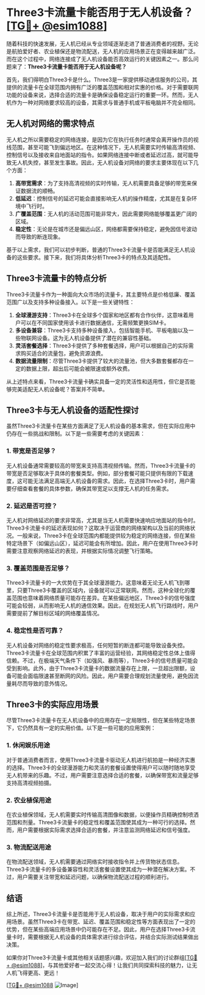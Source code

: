# Three3卡流量卡能否用于无人机设备？[[TG💪+ @esim1088](https://t.me/s/esim1088)]

随着科技的快速发展，无人机已经从专业领域逐渐走进了普通消费者的视野。无论是航拍爱好者、农业植保还是物流配送，无人机的应用场景正在变得越来越广泛。而在这个过程中，网络连接成了无人机设备能否高效运行的关键因素之一。那么问题来了：**Three3卡流量卡能否用于无人机设备呢？**

首先，我们得明白Three3卡是什么。Three3是一家提供移动通信服务的公司，其提供的流量卡在全球范围内拥有广泛的覆盖范围和相对实惠的价格。对于需要联网功能的设备来说，选择合适的流量卡是确保设备稳定运行的重要一环。然而，无人机作为一种对网络要求较高的设备，其需求与普通手机或平板电脑并不完全相同。

## 无人机对网络的需求特点

无人机之所以需要稳定的网络连接，是因为它在执行任务时通常会离开操作员的视线范围，甚至可能飞到偏远地区。在这种情况下，无人机需要实时传输高清视频、控制信号以及接收来自地面站的指令。如果网络连接中断或者延迟过高，就可能导致无人机失控，甚至发生事故。因此，无人机设备对网络的要求主要体现在以下几个方面：

1. **高带宽需求**：为了支持高清视频的实时传输，无人机需要具备足够的带宽来保证数据流的顺畅。
2. **低延迟**：控制信号的延迟可能会直接影响无人机的操作精度，尤其是在复杂环境中飞行时。
3. **广覆盖范围**：无人机的活动范围可能非常大，因此需要网络能够覆盖更广阔的区域。
4. **稳定性**：无论是在城市还是偏远山区，网络都需要保持稳定，避免因信号波动而导致的断连现象。

基于以上需求，我们可以初步判断，普通的Three3卡流量卡是否能满足无人机设备的这些要求。接下来，我们将具体分析Three3卡的特点及其适配性。

## Three3卡流量卡的特点分析

Three3卡流量卡作为一种面向大众市场的流量卡，其主要特点是价格低廉、覆盖范围广以及支持多种设备接入。以下是一些关键特性：

1. **全球漫游支持**：Three3卡在全球多个国家和地区都有合作伙伴，这意味着用户可以在不同国家使用该卡进行数据通信，无需频繁更换SIM卡。
2. **多设备兼容**：Three3卡支持多种设备接入，包括智能手机、平板电脑以及一些物联网设备。这为无人机设备提供了潜在的兼容性基础。
3. **灵活套餐选择**：Three3卡提供了多种套餐选择，用户可以根据自己的实际需求购买适合的流量包，避免资源浪费。
4. **数据流量限制**：尽管Three3卡提供了较大的流量池，但大多数套餐都存在一定的数据上限，超出后可能会被限速或额外收费。

从上述特点来看，Three3卡流量卡确实具备一定的灵活性和适用性，但它是否能够完美适配无人机设备呢？答案并不简单。

## Three3卡与无人机设备的适配性探讨

虽然Three3卡流量卡在某些方面满足了无人机设备的基本需求，但在实际应用中仍存在一些挑战和限制。以下是一些需要考虑的关键因素：

### 1. 带宽是否足够？

无人机设备通常需要较高的带宽来支持高清视频传输。然而，Three3卡流量卡的带宽是否足够取决于具体的套餐类型。例如，部分套餐可能只提供有限的下载速度，这可能无法满足高端无人机设备的需求。因此，在选择Three3卡时，用户需要仔细查看套餐的具体参数，确保其带宽足以支撑无人机的任务需求。

### 2. 延迟是否可控？

无人机对网络延迟的要求非常高，尤其是当无人机需要快速响应地面站的指令时。Three3卡流量卡的延迟表现如何？这取决于运营商的网络架构以及当前的网络状况。一般来说，Three3卡在全球范围内都能提供较为稳定的网络连接，但在某些特定场景下（如偏远山区），延迟可能会有所增加。因此，用户在使用Three3卡时需要注意观察网络延迟的表现，并根据实际情况调整飞行策略。

### 3. 覆盖范围是否足够？

Three3卡流量卡的一大优势在于其全球漫游能力。这意味着无论无人机飞到哪里，只要Three3卡覆盖的区域内，设备就可以正常联网。然而，这种全球化的覆盖范围也意味着网络质量可能存在差异。在某些偏远地区，Three3卡的信号强度可能会较弱，从而影响无人机的通信效果。因此，在规划无人机飞行路线时，用户需要提前了解目标区域的网络覆盖情况。

### 4. 稳定性是否可靠？

无人机设备对网络的稳定性要求极高，任何短暂的断连都可能导致设备失控。Three3卡流量卡在全球范围内积累了丰富的运营经验，其网络稳定性总体上值得信赖。不过，在极端天气条件下（如强风、暴雨等），Three3卡的信号质量可能会受到影响。此外，由于Three3卡流量卡的数据流量存在上限，一旦超出限额，设备可能会面临限速甚至断网的风险。因此，用户需要合理规划流量使用，避免因流量耗尽而导致的意外情况。

## Three3卡的实际应用场景

尽管Three3卡流量卡在无人机设备中的应用存在一定局限性，但在某些特定场景下，它仍然具有一定的实用价值。以下是一些可能的应用案例：

### 1. 休闲娱乐用途

对于普通消费者而言，使用Three3卡流量卡驱动无人机进行航拍是一种经济实惠的选择。Three3卡的全球漫游能力和灵活的套餐设置使得用户可以随时随地享受无人机带来的乐趣。不过，用户需要注意选择合适的套餐，以确保带宽和流量足够支持高清视频拍摄。

### 2. 农业植保用途

在农业植保领域，无人机需要实时传输高清图像和数据，以便操作员精确控制喷洒范围和剂量。Three3卡流量卡的稳定性和覆盖范围使其成为一种可行的选择。然而，用户需要根据实际需求选择合适的套餐，并注意监测网络延迟和信号强度。

### 3. 物流配送用途

在物流配送领域，无人机需要通过网络实时接收指令并上传货物状态信息。Three3卡流量卡的多设备兼容性和灵活套餐设置使其成为一种潜在解决方案。不过，用户需要关注带宽和延迟问题，以确保物流配送过程的顺利进行。

## 结语

综上所述，Three3卡流量卡是否能用于无人机设备，取决于用户的实际需求和应用场景。虽然Three3卡在带宽、延迟、覆盖范围和稳定性等方面表现出了一定的优势，但在某些高端应用场景中仍可能存在不足。因此，用户在选择Three3卡流量卡时，需要根据无人机设备的具体需求进行综合评估，并结合实际测试结果做出决策。

如果你对Three3卡流量卡或其他相关话题感兴趣，欢迎加入我们的讨论群组[[TG💪+ @esim1088](https://t.me/s/esim1088)]，与其他爱好者一起交流心得！让我们共同探索科技的魅力，让无人机飞得更高、更远！

[[TG💪+ @esim1088](https://t.me/s/esim1088) ![Image](https://i.postimg.cc/4NQfJmqS/Snipaste-2025-05-13-00-14-12.png)]